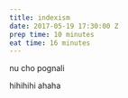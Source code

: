 ```yaml
---
title: indexism
date: 2017-05-19 17:30:00 Z
prep time: 10 minutes
eat time: 16 minutes
---
```


nu cho pognali

hihihihi ahaha